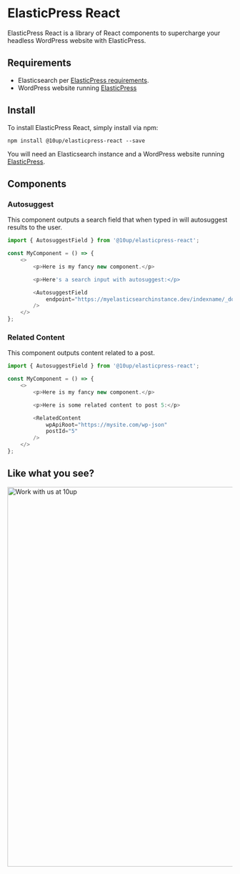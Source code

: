 # ElasticPress React

ElasticPress React is a library of React components to supercharge your headless WordPress website with ElasticPress.

## Requirements

* Elasticsearch per [ElasticPress requirements](https://github.com/10up/ElasticPress#requirements).
* WordPress website running [ElasticPress](https://elasticpress.io)

## Install

To install ElasticPress React, simply install via npm:

```
npm install @10up/elasticpress-react --save
```

You will need an Elasticsearch instance and a WordPress website running [ElasticPress](https://elasticpress.io).

## Components

### Autosuggest

This component outputs a search field that when typed in will autosuggest results to the user.

```js
import { AutosuggestField } from '@10up/elasticpress-react';

const MyComponent = () => {
	<>
		<p>Here is my fancy new component.</p>

		<p>Here's a search input with autosuggest:</p>

		<AutosuggestField
			endpoint="https://myelasticsearchinstance.dev/indexname/_doc/_search"
		/>
	</>
};
```

### Related Content

This component outputs content related to a post.

```js
import { AutosuggestField } from '@10up/elasticpress-react';

const MyComponent = () => {
	<>
		<p>Here is my fancy new component.</p>

		<p>Here is some related content to post 5:</p>

		<RelatedContent
			wpApiRoot="https://mysite.com/wp-json"
			postId="5"
		/>
	</>
};
```

## Like what you see?

<a href="http://10up.com/contact/"><img src="https://10updotcom-wpengine.s3.amazonaws.com/uploads/2016/10/10up-Github-Banner.png" width="850" alt="Work with us at 10up"></a>
